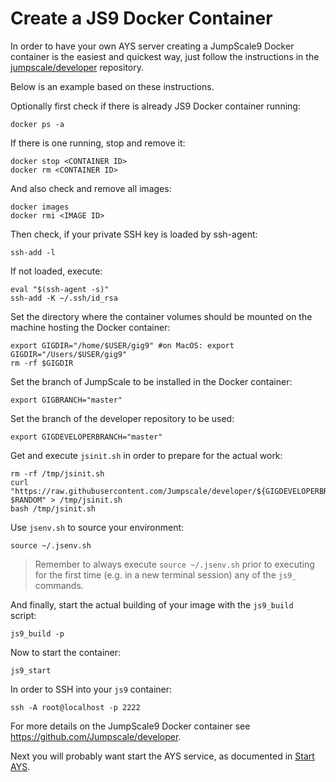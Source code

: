 # Create a JS9 Docker Container

In order to have your own AYS server creating a JumpScale9 Docker container is the easiest and quickest way, just follow the instructions in the [jumpscale/developer](https://github.com/Jumpscale/developer) repository.

Below is an example based on these instructions.

Optionally first check if there is already JS9 Docker container running:
```shell
docker ps -a
```

If there is one running, stop and remove it:
```shell
docker stop <CONTAINER ID>
docker rm <CONTAINER ID>
```

And also check and remove all images:
```shell
docker images
docker rmi <IMAGE ID>
```

Then check, if your private SSH key is loaded by ssh-agent:
```shell
ssh-add -l
```

If not loaded, execute:
```shell
eval "$(ssh-agent -s)"
ssh-add -K ~/.ssh/id_rsa
```

Set the directory where the container volumes should be mounted on the machine hosting the Docker container:
```shell
export GIGDIR="/home/$USER/gig9" #on MacOS: export GIGDIR="/Users/$USER/gig9"
rm -rf $GIGDIR
```

Set the branch of JumpScale to be installed in the Docker container:
```shell
export GIGBRANCH="master"
```

Set the branch of the developer repository to be used:
```shell
export GIGDEVELOPERBRANCH="master"
```

Get and execute `jsinit.sh` in order to prepare for the actual work:
```shell
rm -rf /tmp/jsinit.sh
curl "https://raw.githubusercontent.com/Jumpscale/developer/${GIGDEVELOPERBRANCH}/jsinit.sh?$RANDOM" > /tmp/jsinit.sh
bash /tmp/jsinit.sh
```

Use `jsenv.sh` to source your environment:
```shell
source ~/.jsenv.sh
```

> Remember to always execute `source ~/.jsenv.sh` prior to executing for the first time (e.g. in a new terminal session) any of the `js9_` commands.

And finally, start the actual building of your image with the `js9_build ` script:
```shell
js9_build -p
```

Now to start the container:
```shell
js9_start
```

In order to SSH into your `js9` container:
```shell
ssh -A root@localhost -p 2222
```

For more details on the JumpScale9 Docker container see https://github.com/Jumpscale/developer.

Next you will probably want start the AYS service, as documented in [Start AYS](startays.md).
